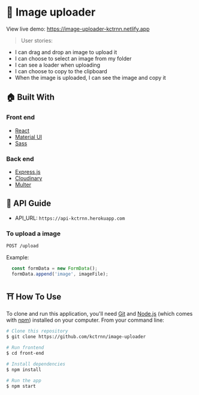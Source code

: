 # 🤚 Image uploader
View live demo: https://image-uploader-kctrnn.netlify.app

> User stories:
- I can drag and drop an image to upload it
- I can choose to select an image from my folder
- I can see a loader when uploading
- I can choose to copy to the clipboard
- When the image is uploaded, I can see the image and copy it


## 🏠 Built With
### Front end
- [React](https://reactjs.org/)
- [Material UI](https://material-ui.com/)
- [Sass](https://sass-lang.com/)

### Back end
- [Express.js](https://expressjs.com/)
- [Cloudinary](https://cloudinary.com/)
- [Multer](https://www.npmjs.com/package/multer)

## 🚀 API Guide
- API_URL: `https://api-kctrnn.herokuapp.com`

### To upload a image

```sh
POST /upload
```

Example:
```js
  const formData = new FormData();
  formData.append('image', imageFile);
```

## ⛩️ How To Use

To clone and run this application, you'll need [Git](https://git-scm.com) and [Node.js](https://nodejs.org/en/download/) (which comes with [npm](http://npmjs.com)) installed on your computer. From your command line:

```bash
# Clone this repository
$ git clone https://github.com/kctrnn/image-uploader

# Run frontend
$ cd front-end

# Install dependencies
$ npm install

# Run the app
$ npm start
```
